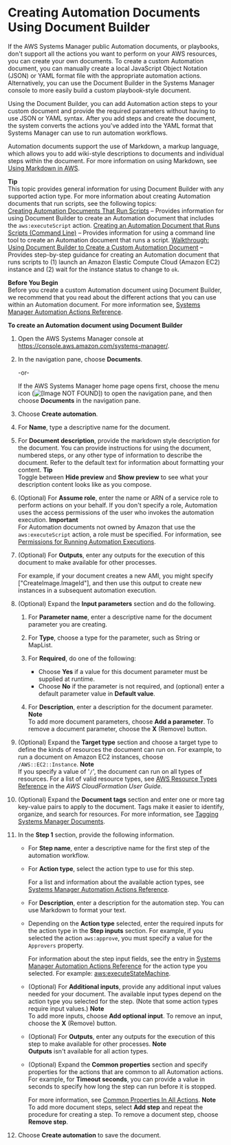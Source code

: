 # Creating Automation Documents Using Document Builder<a name="automation-document-builder"></a>

If the AWS Systems Manager public Automation documents, or playbooks, don't support all the actions you want to perform on your AWS resources, you can create your own documents\. To create a custom Automation document, you can manually create a local JavaScript Object Notation \(JSON\) or YAML format file with the appropriate automation actions\. Alternatively, you can use the Document Builder in the Systems Manager console to more easily build a custom playbook\-style document\.

Using the Document Builder, you can add Automation action steps to your custom document and provide the required parameters without having to use JSON or YAML syntax\. After you add steps and create the document, the system converts the actions you've added into the YAML format that Systems Manager can use to run automation workflows\.

Automation documents support the use of Markdown, a markup language, which allows you to add wiki\-style descriptions to documents and individual steps within the document\. For more information on using Markdown, see [Using Markdown in AWS](https://docs.aws.amazon.com/general/latest/gr/aws-markdown.html)\.

**Tip**  
This topic provides general information for using Document Builder with any supported action type\. For more information about creating Automation documents that run scripts, see the following topics:  
[Creating Automation Documents That Run Scripts](automation-document-script.md) – Provides information for using Document Builder to create an Automation document that includes the `aws:executeScript` action\.
[Creating an Automation Document that Runs Scripts \(Command Line\)](automation-document-script-commandline.md) – Provides information for using a command line tool to create an Automation document that runs a script\.
[ Walkthrough: Using Document Builder to Create a Custom Automation Document](automation-walk-document-builder.md) – Provides step\-by\-step guidance for creating an Automation document that runs scripts to \(1\) launch an Amazon Elastic Compute Cloud \(Amazon EC2\) instance and \(2\) wait for the instance status to change to `ok`\.

**Before You Begin**  
Before you create a custom Automation document using Document Builder, we recommend that you read about the different actions that you can use within an Automation document\. For more information see, [Systems Manager Automation Actions Reference](automation-actions.md)\.

**To create an Automation document using Document Builder**

1. Open the AWS Systems Manager console at [https://console\.aws\.amazon\.com/systems\-manager/](https://console.aws.amazon.com/systems-manager/)\.

1. In the navigation pane, choose **Documents**\.

   \-or\-

   If the AWS Systems Manager home page opens first, choose the menu icon \(![\[Image NOT FOUND\]](http://docs.aws.amazon.com/systems-manager/latest/userguide/images/menu-icon-small.png)\) to open the navigation pane, and then choose **Documents** in the navigation pane\.

1. Choose **Create automation**\.

1. For **Name**, type a descriptive name for the document\.

1. For **Document description**, provide the markdown style description for the document\. You can provide instructions for using the document, numbered steps, or any other type of information to describe the document\. Refer to the default text for information about formatting your content\.
**Tip**  
Toggle between **Hide preview** and **Show preview** to see what your description content looks like as you compose\.

1. \(Optional\) For **Assume role**, enter the name or ARN of a service role to perform actions on your behalf\. If you don't specify a role, Automation uses the access permissions of the user who invokes the automation execution\.
**Important**  
For Automation documents not owned by Amazon that use the `aws:executeScript` action, a role must be specified\. For information, see [Permissions for Running Automation Executions](automation-document-script.md#execution-permissions)\.

1. \(Optional\) For **Outputs**, enter any outputs for the execution of this document to make available for other processes\. 

   For example, if your document creates a new AMI, you might specify \["CreateImage\.ImageId"\], and then use this output to create new instances in a subsequent automation execution\.

1. \(Optional\) Expand the **Input parameters** section and do the following\.

   1. For **Parameter name**, enter a descriptive name for the document parameter you are creating\.

   1. For **Type**, choose a type for the parameter, such as String or MapList\.

   1. For **Required**, do one of the following: 
      + Choose **Yes** if a value for this document parameter must be supplied at runtime\.
      + Choose **No** if the parameter is not required, and \(optional\) enter a default parameter value in **Default value**\.

   1. For **Description**, enter a description for the document parameter\.
**Note**  
To add more document parameters, choose **Add a parameter**\. To remove a document parameter, choose the **X** \(Remove\) button\.

1. \(Optional\) Expand the **Target type** section and choose a target type to define the kinds of resources the document can run on\. For example, to run a document on Amazon EC2 instances, choose `/AWS::EC2::Instance`\.
**Note**  
If you specify a value of '`/`', the document can run on all types of resources\. For a list of valid resource types, see [AWS Resource Types Reference](https://docs.aws.amazon.com/AWSCloudFormation/latest/UserGuide/aws-template-resource-type-ref.html) in the *AWS CloudFormation User Guide*\.

1. \(Optional\) Expand the **Document tags** section and enter one or more tag key\-value pairs to apply to the document\. Tags make it easier to identify, organize, and search for resources\. For more information, see [Tagging Systems Manager Documents](sysman-ssm-docs-tagging.md)\.

1. In the **Step 1** section, provide the following information\.
   + For **Step name**, enter a descriptive name for the first step of the automation workflow\.
   + For **Action type**, select the action type to use for this step\.

     For a list and information about the available action types, see [Systems Manager Automation Actions Reference](automation-actions.md)\.
   + For **Description**, enter a description for the automation step\. You can use Markdown to format your text\.
   + Depending on the **Action type** selected, enter the required inputs for the action type in the **Step inputs** section\. For example, if you selected the action `aws:approve`, you must specify a value for the `Approvers` property\.

     For information about the step input fields, see the entry in [Systems Manager Automation Actions Reference](automation-actions.md) for the action type you selected\. For example: [aws:executeStateMachine](automation-actions.md#automation-action-executeStateMachine)\.
   + \(Optional\) For **Additional inputs**, provide any additional input values needed for your document\. The available input types depend on the action type you selected for the step\. \(Note that some action types require input values\.\)
**Note**  
To add more inputs, choose **Add optional input**\. To remove an input, choose the **X** \(Remove\) button\.
   + \(Optional\) For **Outputs**, enter any outputs for the execution of this step to make available for other processes\.
**Note**  
**Outputs** isn't available for all action types\.
   + \(Optional\) Expand the **Common properties** section and specify properties for the actions that are common to all Automation actions\. For example, for **Timeout seconds**, you can provide a value in seconds to specify how long the step can run before it is stopped\.

     For more information, see [Common Properties In All Actions](automation-actions.md#automation-common)\.
**Note**  
To add more document steps, select **Add step** and repeat the procedure for creating a step\. To remove a document step, choose **Remove step**\.

1. Choose **Create automation** to save the document\.
